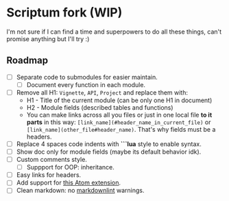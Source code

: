 # Scriptum fork (WIP)

I'm not sure if I can find a time and superpowers to do all these things,
can't promise anything but I'll try :)

## Roadmap

- [ ] Separate code to submodules for easier maintain.
  - [ ] Document every function in each module.
- [ ] Remove all H1: `Vignette`, `API`, `Project` and replace them with:
  - H1 - Title of the current module (can be only one H1 in document)
  - H2 - Module fields (described tables and functions)
  - You can make links across all you files or just in one local file
    **to it parts** in this way: `[link_name](#header_name_in_current_file)` or
    `[link_name](other_file#header_name)`. That's why fields must be a headers.
- [ ] Replace 4 spaces code indents with **```lua** style to enable syntax.
- [ ] Show doc only for module fields (maybe its default behavior idk).
- [ ] Custom comments style.
  - [ ] Suppport for OOP: inheritance.
- [ ] Easy links for headers.
- [ ] Add support for
    [this Atom extension](https://github.com/dapetcu21/atom-autocomplete-lua).
- [ ] Clean markdown: no
    [markdownlint](https://github.com/DavidAnson/markdownlint) warnings.
